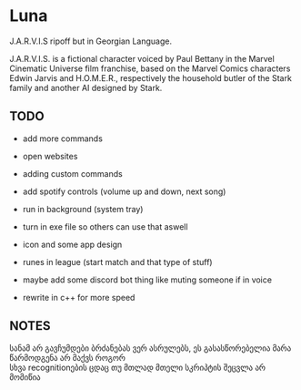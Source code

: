 # Luna
J.A.R.V.I.S ripoff but in Georgian Language.

J.A.R.V.I.S. is a fictional character voiced by Paul Bettany in the Marvel Cinematic Universe film franchise, based on the Marvel Comics characters Edwin Jarvis and H.O.M.E.R., respectively the household butler of the Stark family and another AI designed by Stark.


## TODO
- add more commands
- open websites
- adding custom commands
- add spotify controls (volume up and down, next song)

- run in background (system tray)
- turn in exe file so others can use that aswell
- icon and some app design

- runes in league (start match and that type of stuff)
- maybe add some discord bot thing like muting someone if in voice
- rewrite in c++ for more speed

## NOTES
სანამ არ გავჩუმდები ბრძანებას ვერ ასრულებს, ეს გასასწორებელია მარა წარმოდგენა არ მაქვს როგორ\
სხვა recognitionების ცდაც თუ მთლად მთელი სკრიპტის შეცვლა არ მომიწია